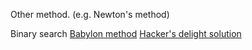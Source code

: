 Other method. (e.g. Newton's method)

Binary search
[Babylon method](https://leetcode.com/problems/sqrtx/discuss/129956/Babylon-method-beats-99-of-submits)
[Hacker's delight solution](https://leetcode.com/problems/sqrtx/discuss/130632/Fastest-solution.learned-fromHacker's-Delightsecond-Edition)
